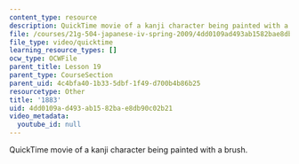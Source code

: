 ```yaml
---
content_type: resource
description: QuickTime movie of a kanji character being painted with a brush.
file: /courses/21g-504-japanese-iv-spring-2009/4dd0109ad493ab1582bae8db90c02b21_1883.mov
file_type: video/quicktime
learning_resource_types: []
ocw_type: OCWFile
parent_title: Lesson 19
parent_type: CourseSection
parent_uid: 4c4bfa40-1b33-5dbf-1f49-d700b4b86b25
resourcetype: Other
title: '1883'
uid: 4dd0109a-d493-ab15-82ba-e8db90c02b21
video_metadata:
  youtube_id: null
---
```

QuickTime movie of a kanji character being painted with a brush.